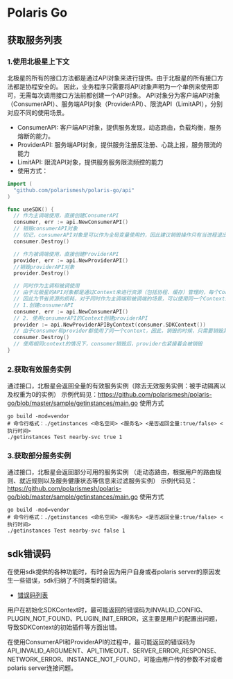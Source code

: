 # Polaris Go

## 获取服务列表

### 1.使用北极星上下文

北极星的所有的接口方法都是通过API对象来进行提供。由于北极星的所有接口方法都是协程安全的。
因此，业务程序只需要将API对象声明为一个单例来使用即可，无需每次调用接口方法前都创建一个API对象。
API对象分为客户端API对象（ConsumerAPI）、服务端API对象（ProviderAPI）、限流API（LimitAPI），分别对应不同的使用场景。
- ConsumerAPI: 客户端API对象，提供服务发现，动态路由，负载均衡，服务熔断的能力。
- ProviderAPI: 服务端API对象，提供服务注册反注册、心跳上报，服务限流的能力
- LimitAPI: 限流API对象，提供服务服务限流频控的能力
- 使用方式：
```go
import (
  "github.com/polarismesh/polaris-go/api"
)

func useSDK() {
  // 作为主调端使用，直接创建ConsumerAPI
  consumer, err := api.NewConsumerAPI()
  // 销毁consumerAPI对象
  // 切记，consumerAPI对象是可以作为全局变量使用的，因此建议销毁操作只有当进程退出才进行销毁
  consumer.Destroy()

  // 作为被调端使用，直接创建ProviderAPI
  provider, err := api.NewProviderAPI()
  //销毁providerAPI对象
  provider.Destroy()

  // 同时作为主调和被调使用
  // 由于北极星的API对象都是通过Context来进行资源（包括协程、缓存）管理的，每个Context对象所管理的资源都是独立的
  // 因此为节省资源的损耗，对于同时作为主调端和被调端的场景，可以使用同一个Context来创建API
  // 1.创建consumerAPI
  consumer, err := api.NewConsumerAPI()
  // 2. 使用consumerAPI的Context创建providerAPI
  provider := api.NewProviderAPIByContext(consumer.SDKContext())
  // 由于consumer和provider都使用了同一个context，因此，销毁的时候，只需要销毁其中一个就行
  consumer.Destroy()
  // 使用相同context的情况下，consumer销毁后，provider也紧接着会被销毁
}
```

### 2.获取有效服务实例

通过接口，北极星会返回全量的有效服务实例（除去无效服务实例：被手动隔离以及权重为0的实例）
示例代码见：https://github.com/polarismesh/polaris-go/blob/master/sample/getinstances/main.go
使用方式
````
go build -mod=vendor
# 命令行格式：./getinstances <命名空间> <服务名> <是否返回全量:true/false> <执行时间>
./getinstances Test nearby-svc true 1
````

### 3.获取部分服务实例

通过接口，北极星会返回部分可用的服务实例
（走动态路由，根据用户的路由规则、就近规则以及服务健康状态等信息来过滤服务实例）
示例代码见：https://github.com/polarismesh/polaris-go/blob/master/sample/getinstances/main.go
使用方式
````
go build -mod=vendor
# 命令行格式：./getinstances <命名空间> <服务名> <是否返回全量:true/false> <执行时间>
./getinstances Test nearby-svc false 1
````

## sdk错误码

在使用sdk提供的各种功能时，有时会因为用户自身或者polaris server的原因发生一些错误，sdk归纳了不同类型的错误。

- [错误码列表](https://git.code.oa.com/polaris/polaris/wikis/%E8%AF%A6%E7%BB%86%E8%AE%BE%E8%AE%A1/%E5%8F%AF%E6%9C%8D%E5%8A%A1%E6%80%A7/sdk%E9%94%99%E8%AF%AF%E7%A0%81)

用户在初始化SDKContext时，最可能返回的错误码为INVALID_CONFIG、PLUGIN_NOT_FOUND、PLUGIN_INIT_ERROR，这主要是用户的配置出问题，导致SDKContext的初始插件等方面出错。

在使用ConsumerAPI和ProviderAPI的过程中，最可能返回的错误码为API_INVALID_ARGUMENT、API_TIMEOUT、SERVER_ERROR_RESPONSE、NETWORK_ERROR、INSTANCE_NOT_FOUND，可能由用户传的参数不对或者polaris server连接问题。

